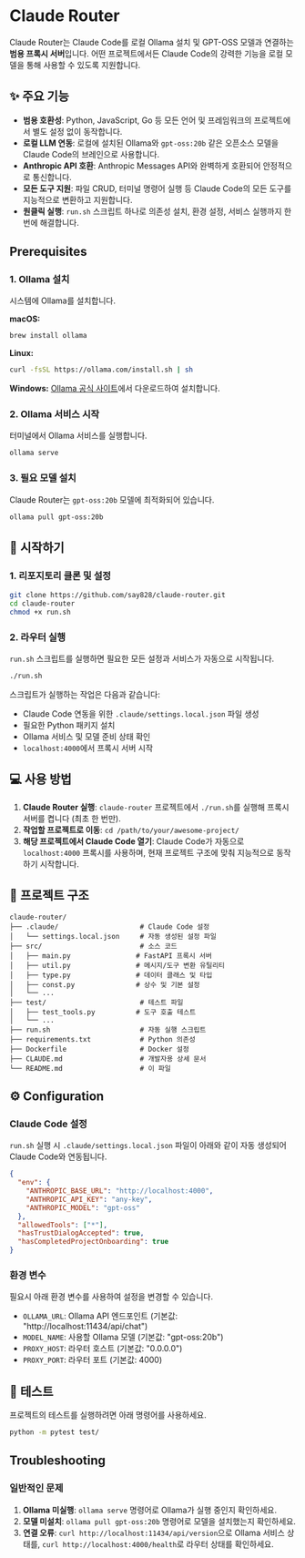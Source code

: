 # Claude Router

Claude Router는 Claude Code를 로컬 Ollama 설치 및 GPT-OSS 모델과 연결하는 **범용 프록시 서버**입니다. 어떤 프로젝트에서든 Claude Code의 강력한 기능을 로컬 모델을 통해 사용할 수 있도록 지원합니다.

## ✨ 주요 기능

*   **범용 호환성**: Python, JavaScript, Go 등 모든 언어 및 프레임워크의 프로젝트에서 별도 설정 없이 동작합니다.
*   **로컬 LLM 연동**: 로컬에 설치된 Ollama와 `gpt-oss:20b` 같은 오픈소스 모델을 Claude Code의 브레인으로 사용합니다.
*   **Anthropic API 호환**: Anthropic Messages API와 완벽하게 호환되어 안정적으로 통신합니다.
*   **모든 도구 지원**: 파일 CRUD, 터미널 명령어 실행 등 Claude Code의 모든 도구를 지능적으로 변환하고 지원합니다.
*   **원클릭 실행**: `run.sh` 스크립트 하나로 의존성 설치, 환경 설정, 서비스 실행까지 한 번에 해결합니다.

## Prerequisites

### 1. Ollama 설치
시스템에 Ollama를 설치합니다.

**macOS:**
```bash
brew install ollama
```

**Linux:**
```bash
curl -fsSL https://ollama.com/install.sh | sh
```

**Windows:**
[Ollama 공식 사이트](https://ollama.com/download/windows)에서 다운로드하여 설치합니다.

### 2. Ollama 서비스 시작
터미널에서 Ollama 서비스를 실행합니다.
```bash
ollama serve
```

### 3. 필요 모델 설치
Claude Router는 `gpt-oss:20b` 모델에 최적화되어 있습니다.
```bash
ollama pull gpt-oss:20b
```

## 🚀 시작하기

### 1. 리포지토리 클론 및 설정
```bash
git clone https://github.com/say828/claude-router.git
cd claude-router
chmod +x run.sh
```

### 2. 라우터 실행
`run.sh` 스크립트를 실행하면 필요한 모든 설정과 서비스가 자동으로 시작됩니다.
```bash
./run.sh
```

스크립트가 실행하는 작업은 다음과 같습니다:
- Claude Code 연동을 위한 `.claude/settings.local.json` 파일 생성
- 필요한 Python 패키지 설치
- Ollama 서비스 및 모델 준비 상태 확인
- `localhost:4000`에서 프록시 서버 시작

## 💻 사용 방법

1.  **Claude Router 실행**: `claude-router` 프로젝트에서 `./run.sh`를 실행해 프록시 서버를 켭니다 (최초 한 번만).
2.  **작업할 프로젝트로 이동**: `cd /path/to/your/awesome-project/`
3.  **해당 프로젝트에서 Claude Code 열기**: Claude Code가 자동으로 `localhost:4000` 프록시를 사용하며, 현재 프로젝트 구조에 맞춰 지능적으로 동작하기 시작합니다.

## 📂 프로젝트 구조

```
claude-router/
├── .claude/                    # Claude Code 설정
│   └── settings.local.json     # 자동 생성된 설정 파일
├── src/                        # 소스 코드
│   ├── main.py                # FastAPI 프록시 서버
│   ├── util.py                # 메시지/도구 변환 유틸리티
│   ├── type.py                # 데이터 클래스 및 타입
│   ├── const.py               # 상수 및 기본 설정
│   └── ...
├── test/                       # 테스트 파일
│   ├── test_tools.py          # 도구 호출 테스트
│   └── ...
├── run.sh                      # 자동 실행 스크립트
├── requirements.txt            # Python 의존성
├── Dockerfile                  # Docker 설정
├── CLAUDE.md                   # 개발자용 상세 문서
└── README.md                   # 이 파일
```

## ⚙️ Configuration

### Claude Code 설정
`run.sh` 실행 시 `.claude/settings.local.json` 파일이 아래와 같이 자동 생성되어 Claude Code와 연동됩니다.

```json
{
  "env": {
    "ANTHROPIC_BASE_URL": "http://localhost:4000",
    "ANTHROPIC_API_KEY": "any-key",
    "ANTHROPIC_MODEL": "gpt-oss"
  },
  "allowedTools": ["*"],
  "hasTrustDialogAccepted": true,
  "hasCompletedProjectOnboarding": true
}
```

### 환경 변수
필요시 아래 환경 변수를 사용하여 설정을 변경할 수 있습니다.
- `OLLAMA_URL`: Ollama API 엔드포인트 (기본값: "http://localhost:11434/api/chat")
- `MODEL_NAME`: 사용할 Ollama 모델 (기본값: "gpt-oss:20b")
- `PROXY_HOST`: 라우터 호스트 (기본값: "0.0.0.0")
- `PROXY_PORT`: 라우터 포트 (기본값: 4000)

## 🧪 테스트

프로젝트의 테스트를 실행하려면 아래 명령어를 사용하세요.

```bash
python -m pytest test/
```

## Troubleshooting

### 일반적인 문제
1.  **Ollama 미실행**: `ollama serve` 명령어로 Ollama가 실행 중인지 확인하세요.
2.  **모델 미설치**: `ollama pull gpt-oss:20b` 명령어로 모델을 설치했는지 확인하세요.
3.  **연결 오류**: `curl http://localhost:11434/api/version`으로 Ollama 서비스 상태를, `curl http://localhost:4000/health`로 라우터 상태를 확인하세요.
